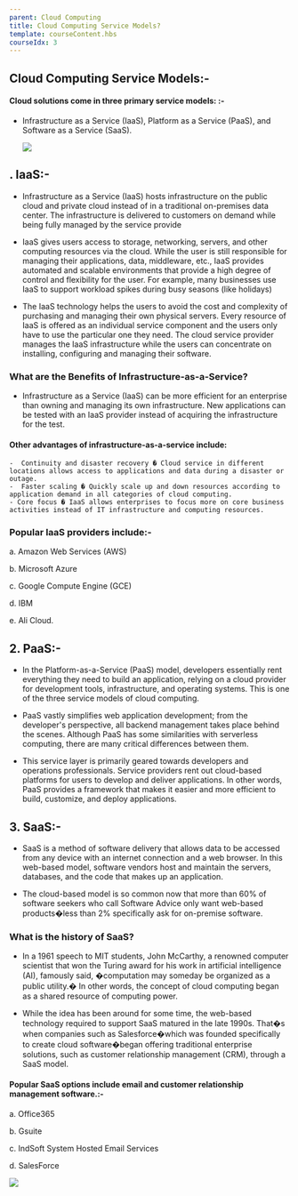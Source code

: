 ```yaml
---
parent: Cloud Computing
title: Cloud Computing Service Models?
template: courseContent.hbs
courseIdx: 3
---
```


## Cloud Computing Service Models:-

#### Cloud solutions come in three primary service models: :-

- Infrastructure as a Service (IaaS), Platform as a Service (PaaS), and Software as a Service (SaaS).

    ![](https://uat.blockdegree.org/img/cloud-computing-imges/cloud_computing-services-models.png)

## . IaaS:-

- Infrastructure as a Service (IaaS) hosts infrastructure on the public cloud and private cloud instead of in a traditional on-premises data center. The infrastructure is delivered to customers on demand while being fully managed by the service provide
 - IaaS gives users access to storage, networking, servers, and other computing resources via the cloud. While the user is still responsible for managing their applications, data, middleware, etc., IaaS provides automated and scalable environments that provide a high degree of control and flexibility for the user. For example, many businesses use IaaS to support workload spikes during busy seasons (like holidays)
 
 - The IaaS technology helps the users to avoid the cost and complexity of purchasing and managing their own physical servers. Every resource of IaaS is offered as an individual service component and the users only have to use the particular one they need. The cloud service provider manages the IaaS infrastructure while the users can concentrate on installing, configuring and managing their software.
 
 ### What are the Benefits of Infrastructure-as-a-Service?
 
 - Infrastructure as a Service (IaaS) can be more efficient for an enterprise than owning and managing its own infrastructure. New applications can be tested with an IaaS provider instead of acquiring the infrastructure for the test.

#### Other advantages of infrastructure-as-a-service include:

    -  Continuity and disaster recovery � Cloud service in different locations allows access to applications and data during a disaster or outage.
    -  Faster scaling � Quickly scale up and down resources according to application demand in all categories of cloud computing.
    - Core focus � IaaS allows enterprises to focus more on core business activities instead of IT infrastructure and computing resources.

 
### Popular IaaS providers include:-
a. Amazon Web Services (AWS)

b. Microsoft Azure

c. Google Compute Engine (GCE)

d. IBM

e. Ali Cloud.

## 2. PaaS:-

- In the Platform-as-a-Service (PaaS) model, developers essentially rent everything they need to build an application, relying on a cloud provider for development tools, infrastructure, and operating systems. This is one of the three service models of cloud computing. 

- PaaS vastly simplifies web application development; from the developer's perspective, all backend management takes place behind the scenes. Although PaaS has some similarities with serverless computing, there are many critical differences between them.

- This service layer is primarily geared towards developers and operations professionals. Service providers rent out cloud-based platforms for users to develop and deliver applications. In other words, PaaS provides a framework that makes it easier and more efficient to build, customize, and deploy applications.

## 3. SaaS:-

- SaaS is a method of software delivery that allows data to be accessed from any device with an internet connection and a web browser. In this web-based model, software vendors host and maintain the servers, databases, and the code that makes up an application.

- The cloud-based model is so common now that more than 60% of software seekers who call Software Advice only want web-based products�less than 2% specifically ask for on-premise software.

### What is the history of SaaS?
- In a 1961 speech to MIT students, John McCarthy, a renowned computer scientist that won the Turing award for his work in artificial intelligence (AI), famously said, �computation may someday be organized as a public utility.� In other words, the concept of cloud computing began as a shared resource of computing power.

- While the idea has been around for some time, the web-based technology required to support SaaS matured in the late 1990s. That�s when companies such as Salesforce�which was founded specifically to create cloud software�began offering traditional enterprise solutions, such as customer relationship management (CRM), through a SaaS model.

#### Popular SaaS options include email and customer relationship management software.:- 

a. Office365

b. Gsuite

c. IndSoft System Hosted Email Services

d. SalesForce

![](https://uat.blockdegree.org/img/cloud-computing-imges/cloud-control.png)


